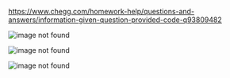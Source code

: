 https://www.chegg.com/homework-help/questions-and-answers/information-given-question-provided-code-q93809482

![image not found](https://cdn.discordapp.com/attachments/777783416346902538/951637696533647391/unknown.png)

![image not found](https://cdn.discordapp.com/attachments/777783416346902538/951637846123487242/unknown.png)

![image not found](https://cdn.discordapp.com/attachments/777783416346902538/951637960640573500/unknown.png)
